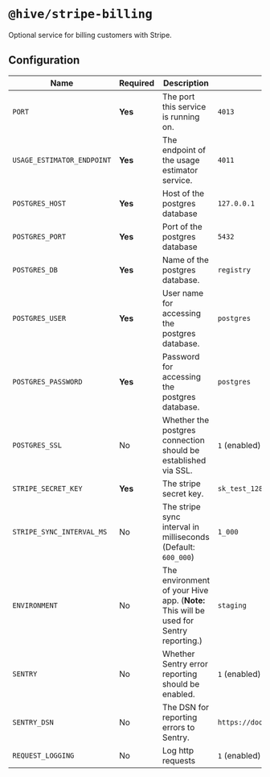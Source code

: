 # `@hive/stripe-billing`

Optional service for billing customers with Stripe.

## Configuration

| Name                       | Required | Description                                                                           | Example Value                                         |
| -------------------------- | -------- | ------------------------------------------------------------------------------------- | ----------------------------------------------------- |
| `PORT`                     | **Yes**  | The port this service is running on.                                                  | `4013`                                                |
| `USAGE_ESTIMATOR_ENDPOINT` | **Yes**  | The endpoint of the usage estimator service.                                          | `4011`                                                |
| `POSTGRES_HOST`            | **Yes**  | Host of the postgres database                                                         | `127.0.0.1`                                           |
| `POSTGRES_PORT`            | **Yes**  | Port of the postgres database                                                         | `5432`                                                |
| `POSTGRES_DB`              | **Yes**  | Name of the postgres database.                                                        | `registry`                                            |
| `POSTGRES_USER`            | **Yes**  | User name for accessing the postgres database.                                        | `postgres`                                            |
| `POSTGRES_PASSWORD`        | **Yes**  | Password for accessing the postgres database.                                         | `postgres`                                            |
| `POSTGRES_SSL`             | No       | Whether the postgres connection should be established via SSL.                        | `1` (enabled) or `0` (disabled)                       |
| `STRIPE_SECRET_KEY`        | **Yes**  | The stripe secret key.                                                                | `sk_test_128937812738123789ashjkdnaskmdnj12kehjkqhnw` |
| `STRIPE_SYNC_INTERVAL_MS`  | No       | The stripe sync interval in milliseconds (Default: `600_000`)                         | `1_000`                                               |
| `ENVIRONMENT`              | No       | The environment of your Hive app. (**Note:** This will be used for Sentry reporting.) | `staging`                                             |
| `SENTRY`                   | No       | Whether Sentry error reporting should be enabled.                                     | `1` (enabled) or `0` (disabled)                       |
| `SENTRY_DSN`               | No       | The DSN for reporting errors to Sentry.                                               | `https://dooobars@o557896.ingest.sentry.io/12121212`  |
| `REQUEST_LOGGING`          | No       | Log http requests                                                                     | `1` (enabled) or `0` (disabled)                       |
